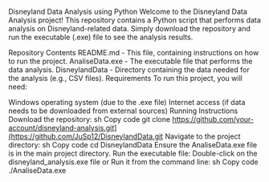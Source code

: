 Disneyland Data Analysis using Python
Welcome to the Disneyland Data Analysis project! This repository contains a Python script that performs data analysis on Disneyland-related data. Simply download the repository and run the executable (.exe) file to see the analysis results.

Repository Contents
README.md - This file, containing instructions on how to run the project.
AnaliseData.exe - The executable file that performs the data analysis.
DisneylandData - Directory containing the data needed for the analysis (e.g., CSV files).
Requirements
To run this project, you will need:

Windows operating system (due to the .exe file)
Internet access (if data needs to be downloaded from external sources)
Running Instructions
Download the repository:
sh
Copy code
git clone https://github.com/your-account/disneyland-analysis.git](https://github.com/JuSp12/DisneylandData.git
Navigate to the project directory:
sh
Copy code
cd DisneylandData
Ensure the AnaliseData.exe file is in the main project directory.
Run the executable file:
Double-click on the disneyland_analysis.exe file or
Run it from the command line:
sh
Copy code
./AnaliseData.exe
